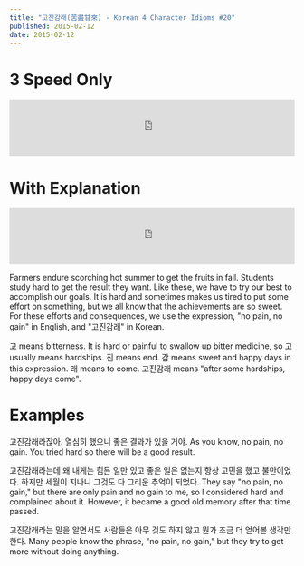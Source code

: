```yaml
---
title: "고진감래(苦盡甘來) - Korean 4 Character Idioms #20"
published: 2015-02-12
date: 2015-02-12
---
```


#  3 Speed Only

<iframe id="audio_iframe" src="https://www.podbean.com/media/player/n6t9z-53c0ea/initByJs/1/auto/1?skin=4" width="100%" height="100" frameborder="0" scrolling="no"></iframe>

#  With Explanation

<iframe id="audio_iframe" src="https://www.podbean.com/media/player/9wxgc-53c0ef/initByJs/1/auto/1?skin=4" width="100%" height="100" frameborder="0" scrolling="no"></iframe>

Farmers endure scorching hot summer to get the fruits in fall. Students study hard to get the result they want. Like these, we have to try our best to accomplish our goals. It is hard and sometimes makes us tired to put some effort on something, but we all know that the achievements are so sweet. For these efforts and consequences, we use the expression, "no pain, no gain" in English, and "고진감래" in Korean.

고 means bitterness. It is hard or painful to swallow up bitter medicine, so 고 usually means hardships. 진 means end. 감 means sweet and happy days in this expression. 래 means to come. 고진감래 means "after some hardships, happy days come".

#  Examples

고진감래라잖아. 열심히 했으니 좋은 결과가 있을 거야.
As you know, no pain, no gain. You tried hard so there will be a good result.

고진감래라는데 왜 내게는 힘든 일만 있고 좋은 일은 없는지 항상 고민을 했고 불만이었다. 하지만 세월이 지나니 그것도 다 그리운 추억이 되었다.
They say "no pain, no gain," but there are only pain and no gain to me, so I considered hard and complained about it. However, it became a good old memory after that time passed.

고진감래라는 말을 알면서도 사람들은 아무 것도 하지 않고 뭔가 조금 더 얻어볼 생각만 한다.
Many people know the phrase, "no pain, no gain," but they try to get more without doing anything.